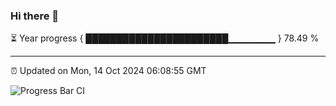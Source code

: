 ### Hi there 👋

⏳ Year progress { ███████████████████████▁▁▁▁▁▁▁ } 78.49 %

---

⏰ Updated on Mon, 14 Oct 2024 06:08:55 GMT

![Progress Bar CI](https://github.com/EinsPommes/EinsPommes/blob/main/.github/workflows/main.yml)
